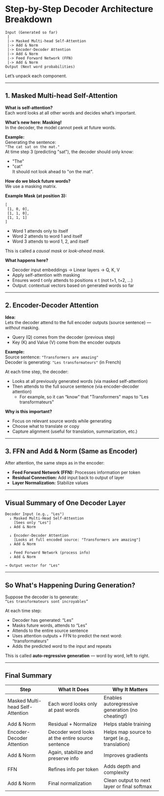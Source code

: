 # Step-by-Step Decoder Architecture Breakdown

```
Input (Generated so far)
 |
 |-> Masked Multi-head Self-Attention
 |-> Add & Norm
 |-> Encoder-Decoder Attention
 |-> Add & Norm
 |-> Feed Forward Network (FFN)
 |-> Add & Norm
Output (Next word probabilities)
```

Let’s unpack each component.

---

## 1. Masked Multi-head Self-Attention

**What is self-attention?**  
Each word looks at all other words and decides what’s important.

**What’s new here: Masking!**  
In the decoder, the model cannot peek at future words.

**Example:**  
Generating the sentence:  
`"The cat sat on the mat."`  
At time step 3 (predicting "sat"), the decoder should only know:  
- "The"
- "cat"  
It should not look ahead to "on the mat".

**How do we block future words?**  
We use a masking matrix.

**Example Mask (at position 3):**
```
[
 [1, 0, 0],
 [1, 1, 0],
 [1, 1, 1]
]
```
- Word 1 attends only to itself
- Word 2 attends to word 1 and itself
- Word 3 attends to word 1, 2, and itself

This is called a *causal mask* or *look-ahead mask*.

**What happens here?**
- Decoder input embeddings → Linear layers → Q, K, V
- Apply self-attention with masking
- Ensures word t only attends to positions ≤ t (not t+1, t+2, …)
- Output: contextual vectors based on generated words so far

---

## 2. Encoder-Decoder Attention

**Idea:**  
Lets the decoder attend to the full encoder outputs (source sentence) — *without* masking.

- Query (Q) comes from the decoder (previous step)
- Key (K) and Value (V) come from the encoder outputs

**Example:**  
Source sentence: `"Transformers are amazing"`  
Decoder is generating: `"Les transformateurs"` (in French)

At each time step, the decoder:
- Looks at all previously generated words (via masked self-attention)
- Then attends to the full source sentence (via encoder-decoder attention)
    - For example, so it can “know” that "Transformers" maps to "Les transformateurs"

**Why is this important?**
- Focus on relevant source words while generating
- Choose what to translate or copy
- Capture alignment (useful for translation, summarization, etc.)

---

## 3. FFN and Add & Norm (Same as Encoder)

After attention, the same steps as in the encoder:

- **Feed Forward Network (FFN):** Processes information per token
- **Residual Connection:** Add input back to output of layer
- **Layer Normalization:** Stabilize values

---

## Visual Summary of One Decoder Layer

```
Decoder Input (e.g., "Les")
  ↓ Masked Multi-Head Self-Attention
    [Sees only "Les"]
  ↓ Add & Norm

  ↓ Encoder-Decoder Attention
    [Looks at full encoded source: "Transformers are amazing"]
  ↓ Add & Norm

  ↓ Feed Forward Network (process info)
  ↓ Add & Norm

→ Output vector for "Les"
```

---

## So What's Happening During Generation?

Suppose the decoder is to generate:  
`“Les transformateurs sont incroyables”`

At each time step:
- Decoder has generated: “Les”
- Masks future words, attends to “Les”
- Attends to the entire source sentence
- Uses attention outputs + FFN to predict the next word: “transformateurs”
- Adds the predicted word to the input and repeats

This is called **auto-regressive generation** — word by word, left to right.

---

## Final Summary

| Step                           | What It Does                                  | Why It Matters                                          |
|--------------------------------|-----------------------------------------------|---------------------------------------------------------|
| Masked Multi-head Self-Attention | Each word looks only at past words            | Enables autoregressive generation (no cheating!)        |
| Add & Norm                     | Residual + Normalize                          | Helps stable training                                   |
| Encoder-Decoder Attention      | Decoder word looks at the entire source sentence | Helps map source to target (e.g., translation)          |
| Add & Norm                     | Again, stabilize and preserve info            | Improves gradients                                      |
| FFN                            | Refines info per token                        | Adds depth and complexity                               |
| Add & Norm                     | Final normalization                           | Clean output to next layer or final softmax             |
